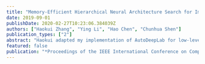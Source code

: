 ```yaml
---
title: "Memory-Efficient Hierarchical Neural Architecture Search for Image Denoising"
date: 2019-09-01
publishDate: 2020-02-27T10:23:06.384039Z
authors: ["Haokui Zhang", "Ying Li", "Hao Chen", "Chunhua Shen"]
publication_types: ["2"]
abstract: "Haokui adapted my implementation of AutoDeepLab for low-level image processing tasks. One highlight of the framework is that it save two thirds of the memory required for AutoDeepLab."
featured: false
publication: "*Proceedings of the IEEE International Conference on Computer Vision*"
---
```



